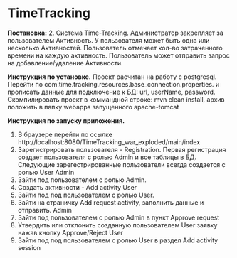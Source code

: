 # TimeTracking
**Постановка:**
2. Система Time-Tracking. Администратор закрепляет за пользователем Активность. 
У пользователя может быть одна или несколько Активностей. 
Пользователь отмечает кол-во затраченного времени на каждую активность. 
Пользователь может отправить запрос на добавление/удаление Активности.

**Инструкция по установке.**
Проект расчитан на работу с postgresql. 
Перейти по com.time.tracking.resources.base_connection.properties. 
и прописать данные для подключение к БД: url, userName, password.
Скомпилировать проект в коммандной строке: mvn clean install, архив положить в папку webapps запущенного apache-tomcat

**Инструкция по запуску приложения.**
1. В браузере перейти по ссылке http://localhost:8080/TimeTracking_war_exploded/main/index
2. Зарегистрировать пользователя - Registration. Первая регистрация создает пользователя с ролью Admin и все таблицы в БД.
Следующие зарегестрированные пользователи всегда создается с ролью User
Admin
3. Зайти под пользователем с ролью Admin. 
4. Создать активности - Add activity
User
5. Зайти под под пользователем с ролью User.
6. Зайти на страничку Add request activity, заполнить данные и отправить.
Admin
7. Зайти под пользователем с ролью Admin в пункт Approve request
8. Утвердить или отклонить созданную пользователем User заявку нажав кнопку Approve/Reject
User
9.  Зайти под под пользователем с ролью User в раздел Add activity session


